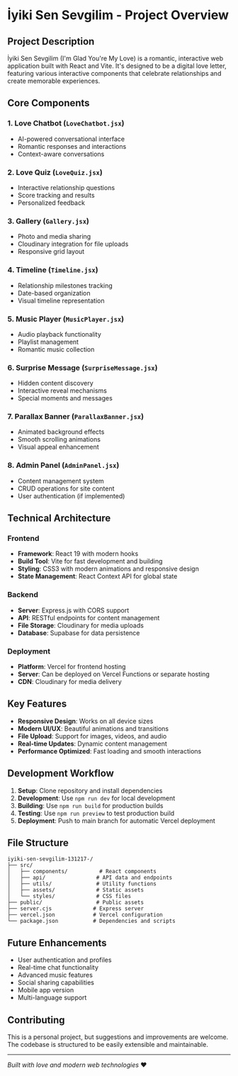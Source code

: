 # İyiki Sen Sevgilim - Project Overview

## Project Description

İyiki Sen Sevgilim (I'm Glad You're My Love) is a romantic, interactive web application built with React and Vite. It's designed to be a digital love letter, featuring various interactive components that celebrate relationships and create memorable experiences.

## Core Components

### 1. Love Chatbot (`LoveChatbot.jsx`)
- AI-powered conversational interface
- Romantic responses and interactions
- Context-aware conversations

### 2. Love Quiz (`LoveQuiz.jsx`)
- Interactive relationship questions
- Score tracking and results
- Personalized feedback

### 3. Gallery (`Gallery.jsx`)
- Photo and media sharing
- Cloudinary integration for file uploads
- Responsive grid layout

### 4. Timeline (`Timeline.jsx`)
- Relationship milestones tracking
- Date-based organization
- Visual timeline representation

### 5. Music Player (`MusicPlayer.jsx`)
- Audio playback functionality
- Playlist management
- Romantic music collection

### 6. Surprise Message (`SurpriseMessage.jsx`)
- Hidden content discovery
- Interactive reveal mechanisms
- Special moments and messages

### 7. Parallax Banner (`ParallaxBanner.jsx`)
- Animated background effects
- Smooth scrolling animations
- Visual appeal enhancement

### 8. Admin Panel (`AdminPanel.jsx`)
- Content management system
- CRUD operations for site content
- User authentication (if implemented)

## Technical Architecture

### Frontend
- **Framework**: React 19 with modern hooks
- **Build Tool**: Vite for fast development and building
- **Styling**: CSS3 with modern animations and responsive design
- **State Management**: React Context API for global state

### Backend
- **Server**: Express.js with CORS support
- **API**: RESTful endpoints for content management
- **File Storage**: Cloudinary for media uploads
- **Database**: Supabase for data persistence

### Deployment
- **Platform**: Vercel for frontend hosting
- **Server**: Can be deployed on Vercel Functions or separate hosting
- **CDN**: Cloudinary for media delivery

## Key Features

- **Responsive Design**: Works on all device sizes
- **Modern UI/UX**: Beautiful animations and transitions
- **File Upload**: Support for images, videos, and audio
- **Real-time Updates**: Dynamic content management
- **Performance Optimized**: Fast loading and smooth interactions

## Development Workflow

1. **Setup**: Clone repository and install dependencies
2. **Development**: Use `npm run dev` for local development
3. **Building**: Use `npm run build` for production builds
4. **Testing**: Use `npm run preview` to test production build
5. **Deployment**: Push to main branch for automatic Vercel deployment

## File Structure

```
iyiki-sen-sevgilim-131217-/
├── src/
│   ├── components/          # React components
│   ├── api/                # API data and endpoints
│   ├── utils/              # Utility functions
│   ├── assets/             # Static assets
│   └── styles/             # CSS files
├── public/                 # Public assets
├── server.cjs             # Express server
├── vercel.json            # Vercel configuration
└── package.json           # Dependencies and scripts
```

## Future Enhancements

- User authentication and profiles
- Real-time chat functionality
- Advanced music features
- Social sharing capabilities
- Mobile app version
- Multi-language support

## Contributing

This is a personal project, but suggestions and improvements are welcome. The codebase is structured to be easily extensible and maintainable.

---

*Built with love and modern web technologies* ❤️
